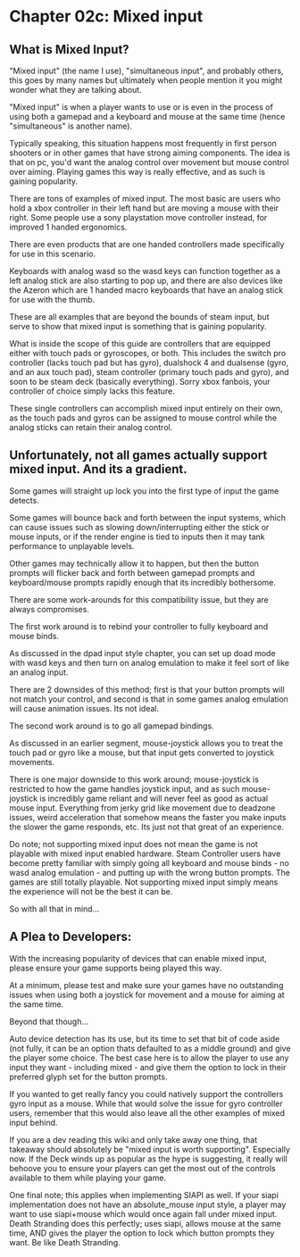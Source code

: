 # Chapter 02c: Mixed input

## What is Mixed Input?

"Mixed input" (the name I use), "simultaneous input", and probably others, this goes by many names but ultimately when people mention it you might wonder what they are talking about.

"Mixed input" is when a player wants to use or is even in the process of using both a gamepad and a keyboard and mouse at the same time (hence "simultaneous" is another name).

Typically speaking, this situation happens most frequently in first person shooters or in other games that have strong aiming components. The idea is that on pc, you'd want the analog control over movement but mouse control over aiming. Playing games this way is really effective, and as such is gaining popularity.

There are tons of examples of mixed input. The most basic are users who hold a xbox controller in their left hand but are moving a mouse with their right. Some people use a sony playstation move controller instead, for improved 1 handed ergonomics.

There are even products that are one handed controllers made specifically for use in this scenario.

Keyboards with analog wasd so the wasd keys can function together as a left analog stick are also starting to pop up, and there are also devices like the Azeron which are 1 handed macro keyboards that have an analog stick for use with the thumb.

These are all examples that are beyond the bounds of steam input, but serve to show that mixed input is something that is gaining popularity.

What is inside the scope of this guide are controllers that are equipped either with touch pads or gyroscopes, or both. This includes the switch pro controller (lacks touch pad but has gyro), dualshock 4 and dualsense (gyro, and an aux touch pad), steam controller (primary touch pads and gyro), and soon to be steam deck (basically everything). Sorry xbox fanbois, your controller of choice simply lacks this feature.

These single controllers can accomplish mixed input entirely on their own, as the touch pads and gyros can be assigned to mouse control while the analog sticks can retain their analog control.

## Unfortunately, not all games actually support mixed input. And its a gradient.

Some games will straight up lock you into the first type of input the game detects.

Some games will bounce back and forth between the input systems, which can cause issues such as slowing down/interrupting either the stick or mouse inputs, or if the render engine is tied to inputs then it may tank performance to unplayable levels.

Other games may technically allow it to happen, but then the button prompts will flicker back and forth between gamepad prompts and keyboard/mouse prompts rapidly enough that its incredibly bothersome.

There are some work-arounds for this compatibility issue, but they are always compromises.

The first work around is to rebind your controller to fully keyboard and mouse binds.

As discussed in the dpad input style chapter, you can set up doad mode with wasd keys and then turn on analog emulation to make it feel sort of like an analog input.

There are 2 downsides of this method; first is that your button prompts will not match your control, and second is that in some games analog emulation will cause animation issues. Its not ideal.

The second work around is to go all gamepad bindings.

As discussed in an earlier segment, mouse-joystick allows you to treat the touch pad or gyro like a mouse, but that input gets converted to joystick movements.

There is one major downside to this work around; mouse-joystick is restricted to how the game handles joystick input, and as such mouse-joystick is incredibly game reliant and will never feel as good as actual mouse input. Everything from jerky grid like movement due to deadzone issues, weird acceleration that somehow means the faster you make inputs the slower the game responds, etc. Its just not that great of an experience.

Do note; not supporting mixed input does not mean the game is not playable with mixed input enabled hardware. Steam Controller users have become pretty familiar with simply going all keyboard and mouse binds - no wasd analog emulation - and putting up with the wrong button prompts. The games are still totally playable. Not supporting mixed input simply means the experience will not be the best it can be.

So with all that in mind…

## A Plea to Developers:

With the increasing popularity of devices that can enable mixed input, please ensure your game supports being played this way.

At a minimum, please test and make sure your games have no outstanding issues when using both a joystick for movement and a mouse for aiming at the same time.

Beyond that though...

Auto device detection has its use, but its time to set that bit of code aside (not fully, it can be an option thats defaulted to as a middle ground) and give the player some choice. The best case here is to allow the player to use any input they want - including mixed - and give them the option to lock in their preferred glyph set for the button prompts.

If you wanted to get really fancy you could natively support the controllers gyro input as a mouse. While that would solve the issue for gyro controller users, remember that this would also leave all the other examples of mixed input behind.

If you are a dev reading this wiki and only take away one thing, that takeaway should absolutely be "mixed input is worth supporting". Especially now. If the Deck winds up as popular as the hype is suggesting, it really will behoove you to ensure your players can get the most out of the controls available to them while playing your game.

One final note; this applies when implementing SIAPI as well. If your siapi implementation does not have an absolute_mouse input style, a player may want to use siapi+mouse which would once again fall under mixed input. Death Stranding does this perfectly; uses siapi, allows mouse at the same time, AND gives the player the option to lock which button prompts they want. Be like Death Stranding.
